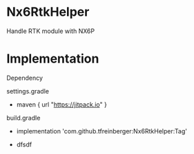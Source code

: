 # Nx6RtkHelper
Handle RTK module with NX6P


# Implementation
Dependency

settings.gradle
  - maven { url "https://jitpack.io" }

build.gradle
- implementation 'com.github.tfreinberger:Nx6RtkHelper:Tag'

* dfsdf

